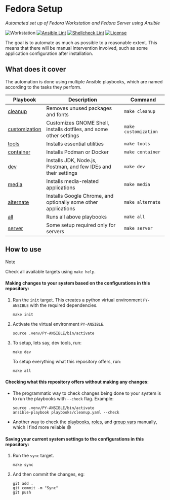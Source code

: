 # Fedora Setup

_Automated set up of Fedora Workstation and Fedora Server using Ansible_

![Workstation](https://img.shields.io/badge/Supported_Workstation-42-blue)
[![Ansible Lint](https://img.shields.io/github/actions/workflow/status/zbhavyai/fedora-setup/ansible-lint.yaml?label=Ansible%20Lint)](https://github.com/zbhavyai/fedora-setup/actions/workflows/ansible-lint.yaml)
[![Shellcheck Lint](https://img.shields.io/github/actions/workflow/status/zbhavyai/fedora-setup/shell-lint.yaml?label=Shellcheck%20Lint)](https://github.com/zbhavyai/fedora-setup/actions/workflows/shell-lint.yaml)
[![License](https://img.shields.io/github/license/zbhavyai/fedora-setup?label=License)](https://github.com/zbhavyai/fedora-setup/blob/main/LICENSE)

The goal is to automate as much as possible to a reasonable extent. This means that there will be manual intervention involved, such as some application configuration after installation.

## What does it cover

The automation is done using multiple Ansible playbooks, which are named according to the tasks they perform.

| Playbook                                      | Description                                                        | Command              |
| --------------------------------------------- | ------------------------------------------------------------------ | -------------------- |
| [cleanup](playbooks/cleanup.yaml)             | Removes unused packages and fonts                                  | `make cleanup`       |
| [customization](playbooks/customization.yaml) | Customizes GNOME Shell, installs dotfiles, and some other settings | `make customization` |
| [tools](playbooks/tools.yaml)                 | Installs essential utilities                                       | `make tools`         |
| [container](playbooks/container.yaml)         | Installs Podman or Docker                                          | `make container`     |
| [dev](playbooks/dev.yaml)                     | Installs JDK, Node.js, Postman, and few IDEs and their settings    | `make dev`           |
| [media](playbooks/media.yaml)                 | Installs media-related applications                                | `make media`         |
| [alternate](playbooks/alternate.yaml)         | Installs Google Chrome, and optionally some other applications     | `make alternate`     |
| [all](playbooks/all.yaml)                     | Runs all above playbooks                                           | `make all`           |
| [server](playbooks/server.yaml)               | Some setup required only for servers                               | `make server`        |

## How to use

> [!NOTE]
> Check all available targets using `make help`.

#### Making changes to your system based on the configurations in this repository:

1. Run the `init` target. This creates a python virtual environment `PY-ANSIBLE` with the required dependencies.

   ```shell
   make init
   ```

1. Activate the virtual environment `PY-ANSIBLE`.

   ```shell
   source .venv/PY-ANSIBLE/bin/activate
   ```

1. To setup, lets say, dev tools, run:

   ```shell
   make dev
   ```

   To setup everything what this repository offers, run:

   ```shell
   make all
   ```

#### Checking what this repository offers without making any changes:

-  The programmatic way to check changes being done to your system is to run the playbooks with `--check` flag. Example:

   ```shell
   source .venv/PY-ANSIBLE/bin/activate
   ansible-playbook playbooks/cleanup.yaml --check
   ```

-  Another way to check the [playbooks](playbooks), [roles](roles), and [group vars](group_vars) manually, which I find more reliable :smile:

#### Saving your current system settings to the configurations in this repository:

1. Run the `sync` target.

   ```shell
   make sync
   ```

1. And then commit the changes, eg:

   ```shell
   git add .
   git commit -m "Sync"
   git push
   ```
